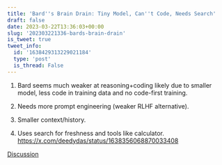 ```yaml
---
title: 'Bard''s Brain Drain: Tiny Model, Can''t Code, Needs Search'
draft: false
date: 2023-03-22T13:36:03+00:00
slug: '202303221336-bards-brain-drain'
is_tweet: true
tweet_info:
  id: '1638429313229021184'
  type: 'post'
  is_thread: False
---
```




1. Bard seems much weaker at reasoning+coding likely due to smaller model, less code in training data and no code-first training.

2. Needs more prompt engineering (weaker RLHF alternative).

3. Smaller context/history.

4. Uses search for freshness and tools like calculator. <https://x.com/deedydas/status/1638356068870033408>

[Discussion](https://x.com/sytelus/status/1638429313229021184)
